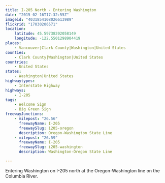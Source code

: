 ```yaml
---
title: I-205 North - Entering Washington
date: "2015-02-16T17:32:55Z"
imageid: "4031854108026613989"
flickrid: "17030206571"
location:
    latitude: 45.59738202058149
    longitude: -122.5501298904419
places:
    - Vancouver|Clark County|Washington|United States
counties:
    - Clark County|Washington|United States
countries:
    - United States
states:
    - Washington|United States
highwaytypes:
    - Interstate Highway
highways:
    - I-205
tags:
    - Welcome Sign
    - Big Green Sign
freewayJunctions:
    - milepost: "26.56"
      freewayName: I-205
      freewaySlug: i205-oregon
      description: Oregon-Washington State Line
    - milepost: "26.59"
      freewayName: I-205
      freewaySlug: i205-washington
      description: Washington-Oregon State Line

---
```

Entering Washington on I-205 north at the Oregon-Washington line on the Columbia River.